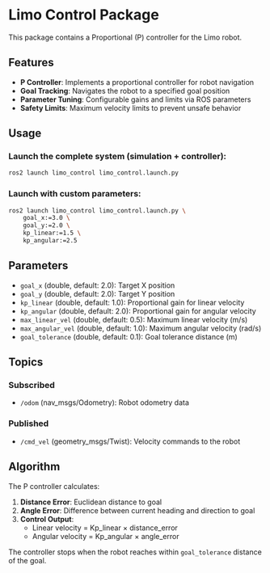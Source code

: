# Limo Control Package

This package contains a Proportional (P) controller for the Limo robot.

## Features

- **P Controller**: Implements a proportional controller for robot navigation
- **Goal Tracking**: Navigates the robot to a specified goal position
- **Parameter Tuning**: Configurable gains and limits via ROS parameters
- **Safety Limits**: Maximum velocity limits to prevent unsafe behavior

## Usage

### Launch the complete system (simulation + controller):
```bash
ros2 launch limo_control limo_control.launch.py
```

### Launch with custom parameters:
```bash
ros2 launch limo_control limo_control.launch.py \
    goal_x:=3.0 \
    goal_y:=2.0 \
    kp_linear:=1.5 \
    kp_angular:=2.5
```

## Parameters

- `goal_x` (double, default: 2.0): Target X position
- `goal_y` (double, default: 2.0): Target Y position  
- `kp_linear` (double, default: 1.0): Proportional gain for linear velocity
- `kp_angular` (double, default: 2.0): Proportional gain for angular velocity
- `max_linear_vel` (double, default: 0.5): Maximum linear velocity (m/s)
- `max_angular_vel` (double, default: 1.0): Maximum angular velocity (rad/s)
- `goal_tolerance` (double, default: 0.1): Goal tolerance distance (m)

## Topics

### Subscribed
- `/odom` (nav_msgs/Odometry): Robot odometry data

### Published  
- `/cmd_vel` (geometry_msgs/Twist): Velocity commands to the robot

## Algorithm

The P controller calculates:
1. **Distance Error**: Euclidean distance to goal
2. **Angle Error**: Difference between current heading and direction to goal
3. **Control Output**: 
   - Linear velocity = Kp_linear × distance_error
   - Angular velocity = Kp_angular × angle_error

The controller stops when the robot reaches within `goal_tolerance` distance of the goal.